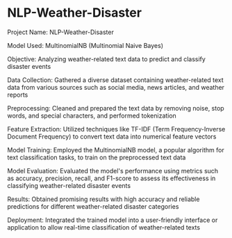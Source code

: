 # NLP-Weather-Disaster
 
Project Name: NLP-Weather-Disaster

Model Used: MultinomialNB (Multinomial Naive Bayes)

Objective: Analyzing weather-related text data to predict and classify disaster events

Data Collection: Gathered a diverse dataset containing weather-related text data from various sources such as social media, news articles, and weather reports

Preprocessing: Cleaned and prepared the text data by removing noise, stop words, and special characters, and performed tokenization

Feature Extraction: Utilized techniques like TF-IDF (Term Frequency-Inverse Document Frequency) to convert text data into numerical feature vectors

Model Training: Employed the MultinomialNB model, a popular algorithm for text classification tasks, to train on the preprocessed text data

Model Evaluation: Evaluated the model's performance using metrics such as accuracy, precision, recall, and F1-score to assess its effectiveness in classifying weather-related disaster events

Results: Obtained promising results with high accuracy and reliable predictions for different weather-related disaster categories

Deployment: Integrated the trained model into a user-friendly interface or application to allow real-time classification of weather-related texts

